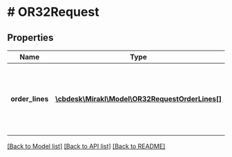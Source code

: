 # # OR32Request

## Properties

Name | Type | Description | Notes
------------ | ------------- | ------------- | -------------
**order_lines** | [**\cbdesk\Mirakl\Model\OR32RequestOrderLines[]**](OR32RequestOrderLines.md) | Order lines to be updated, maximum number of order lines per call: 100 | [optional]

[[Back to Model list]](../../README.md#models) [[Back to API list]](../../README.md#endpoints) [[Back to README]](../../README.md)
